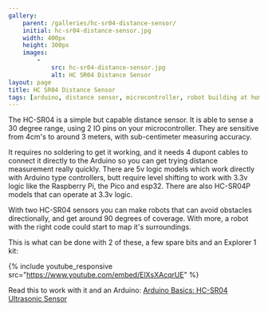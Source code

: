 ```yaml
---
gallery:
    parent: /galleries/hc-sr04-distance-sensor/
    initial: hc-sr04-distance-sensor.jpg
    width: 400px
    height: 300px
    images:
        -
            src: hc-sr04-distance-sensor.jpg
            alt: HC SR04 Distance Sensor
layout: page
title: HC SR04 Distance Sensor
tags: [arduino, distance sensor, microcontroller, robot building at home, robotics at home, sonar ranger module, raspberry pi, raspberry pi pico]
---
```

The HC-SR04 is a simple but capable distance sensor. It is able to sense a 30 degree range, using 2 IO pins on your microcontroller. They are sensitive from 4cm's to around 3 meters, with sub-centimeter measuring accuracy.

It requires no soldering to get it working, and it needs 4 dupont cables to connect it directly to the Arduino so you can get trying distance measurement really quickly. There are 5v logic models which work directly with Arduino type controllers, butt require level shifting to work with 3.3v logic like the Raspberry Pi, the Pico and esp32. There are also HC-SR04P models that can operate at 3.3v logic.

With two HC-SR04 sensors you can make robots that can avoid obstacles directionally, and get around 90 degrees of coverage. With more, a robot with the right code could start to map it's surroundings.

This is what can be done with 2 of these, a few spare bits and an Explorer 1 kit:

{% include youtube_responsive src="https://www.youtube.com/embed/ElXsXAcqrUE" %}

Read this to work with it and an Arduino: [Arduino Basics: HC-SR04 Ultrasonic Sensor](http://arduinobasics.blogspot.co.uk/2012/11/arduinobasics-hc-sr04-ultrasonic-sensor.html)
